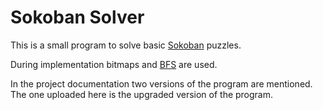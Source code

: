 # Sokoban Solver

This is a small program to solve basic [Sokoban](https://en.wikipedia.org/wiki/Sokoban) puzzles.

During implementation bitmaps and [BFS](https://en.wikipedia.org/wiki/Breadth-first_search) are used.

In the project documentation two versions of the program are mentioned. The one uploaded here is the upgraded version of the program.
